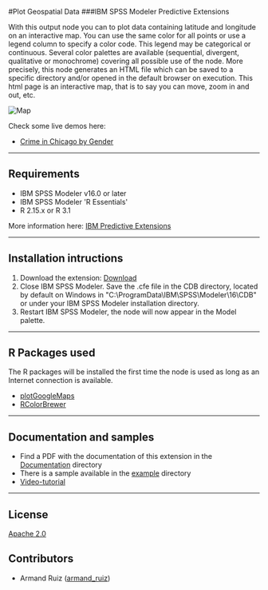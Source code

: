 #Plot Geospatial Data
###IBM SPSS Modeler Predictive Extensions

With this output node you can to plot data containing latitude and longitude on an interactive map. You can use the same color for all points or use a legend column to specify a color code. This legend may be categorical or continuous. Several color palettes are available (sequential, divergent, qualitative or monochrome) covering all possible use of the node.
More precisely, this node generates an HTML file which can be saved to a specific directory and/or opened in the default browser on execution. This html page is an interactive map, that is to say you can move, zoom in and out, etc. 

![Map](https://github.com/IBMPredictiveAnalytics/PlotGeospatialData/blob/master/Screenshot/maps.gif?raw=true)

Check some live demos here:
- [Crime in Chicago by Gender][10]

---
Requirements
----
- IBM SPSS Modeler v16.0 or later
- IBM SPSS Modeler 'R Essentials'
- R 2.15.x or R 3.1

More information here: [IBM Predictive Extensions][2]


---
Installation intructions
----
1. Download the extension: [Download][3] 
2. Close IBM SPSS Modeler. Save the .cfe file in the CDB directory, located by default on Windows in "C:\ProgramData\IBM\SPSS\Modeler\16\CDB" or under your IBM SPSS Modeler installation directory.
3. Restart IBM SPSS Modeler, the node will now appear in the Model palette.

---
R Packages used
----
The R packages will be installed the first time the node is used as long as an Internet connection is available.
- [plotGoogleMaps][4]
- [RColorBrewer][11]

---
Documentation and samples
----
- Find a PDF with the documentation of this extension in the [Documentation][5] directory
- There is a sample available in the [example][6] directory
- [Video-tutorial][20]

---
License
----

[Apache 2.0][1]


Contributors
----

  - Armand Ruiz ([armand_ruiz](https://twitter.com/armand_ruiz))


[1]: http://www.apache.org/licenses/LICENSE-2.0.html
[2]:https://developer.ibm.com/predictiveanalytics/downloads/#tab2
[3]:https://github.com/IBMPredictiveAnalytics/PlotGeospatialData/raw/master/Source%20code/plotSpatialData.cfe
[4]:http://cran.r-project.org/web/packages/plotGoogleMaps/index.html
[5]:https://github.com/IBMPredictiveAnalytics/PlotGeospatialData/blob/master/Documentation/PlotSpatialData-SPSSModelerExtension.pdf
[6]:https://github.com/IBMPredictiveAnalytics/PlotGeospatialData/tree/master/Example
[10]:http://armandruiz.com/SPSSmaps/crimeChicago1.html
[11]:http://cran.r-project.org/web/packages/RColorBrewer/index.html
[20]:https://www.youtube.com/watch?v=M__XUbiWf30
